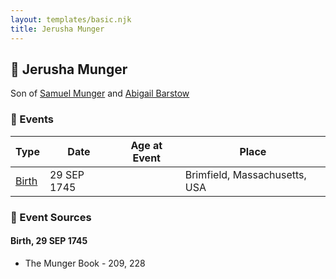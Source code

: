 ```yaml
---
layout: templates/basic.njk
title: Jerusha Munger
---
```

## 🔵 Jerusha Munger

Son of [Samuel Munger](/people/1/17676382) and [Abigail Barstow](/people/9/9488484)

### 📆 Events

Type | Date | Age at Event | Place
------ | ------ | ------ | ------
[Birth](#event-event-2) | 29 SEP 1745 |  | Brimfield, Massachusetts, USA

### 📰 Event Sources

#### <a id="event-event-2"></a> Birth, 29 SEP 1745
* The Munger Book  - 209, 228